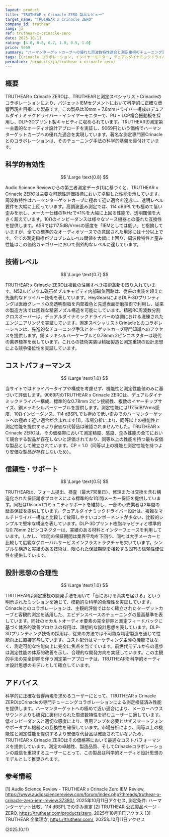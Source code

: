 ```yaml
---
layout: product
title: "TRUTHEAR x Crinacle ZERO 製品レビュー"
target_name: "TRUTHEAR x Crinacle ZERO"
company_id: truthear
lang: ja
ref: truthear-x-crinacle-zero
date: 2025-10-11
rating: [4.0, 0.8, 0.7, 1.0, 0.5, 1.0]
price: 9069
summary: "ハーマンターゲットカーブへの優れた周波数特性適合と測定重視のチューニング思想により、卓越した性能を達成する高性能デュアルダイナミックドライバーIEM"
tags: [Crinacle コラボレーション, インイヤーモニター, デュアルダイナミックドライバー, バジェットオーディオ]
permalink: /products/ja/truthear-x-crinacle-zero/
---
```

## 概要

TRUTHEAR x Crinacle ZEROは、TRUTHEARと測定スペシャリストCrinacleのコラボレーションにより、バジェットIEMセグメントにおいて科学的に正確な音響再現を目指した製品です。この製品は10mm + 7.8mmドライバー構成のデュアルダイナミックドライバー・インイヤーモニターで、PU + LCP複合振動板を採用し、DLP-3Dプリント製キャビティに収められています。TRUTHEARの測定第一主義的なオーディオ設計アプローチを実証し、9069円という価格でハーマンターゲットカーブへの優れた適合を実現しています。著名な測定専門家Crinacleとのコラボレーションは、そのチューニング手法の科学的基盤を裏付けています。

## 科学的有効性

$$ \Large \text{0.8} $$

Audio Science Reviewからの第三者測定データ[1]に基づくと、TRUTHEAR x Crinacle ZEROは主要な可聴性評価指標において卓越した性能を示しています。周波数特性はハーマンターゲットカーブに極めて近い適合を達成し、透明レベル要件を大幅に上回っています。高調波歪み測定では、114 dBSPLでも極めて低い歪みを示し、メーカー仕様の1kHzで≤1%を大幅に上回る性能で、透明閾値を大きく超えています。10Ωのインピーダンスは様々なソース機器との優れた互換性を提供します。ASRでは117.5dB/Vrmsの感度を「IEMとしては低い」と指摘していますが、全ての標準的なオーディオソースでの意図された用途には十分以上です。全ての測定指標がプロブレムレベル閾値を大幅に上回り、周波数特性と歪み性能はこの価格カテゴリーにおいて例外的なレベルに達しています。

## 技術レベル

$$ \Large \text{0.7} $$

TRUTHEAR x Crinacle ZEROは複数の注目すべき技術革新を取り入れています。N52ルビジウム磁石ダブルキャビティ内部磁気回路は、従来の実装を超えた先進的なドライバー技術を表しています。HeyGearsによるDLP-3Dプリンティングは医療グレードの高透明樹脂を内部着色と先進表面研磨技術で利用し、従来の製造方法では困難な精密ノズル構造を可能にしています。精密RC周波数分割クロスオーバーは、デュアルダイナミックドライバーの協調における洗練されたエンジニアリングを実証しています。測定スペシャリストCrinacleとのコラボレーションは、先進的なチューニング手法とターゲットカーブ専門知識へのアクセスを提供します。銅メッキシルバーケーブルと0.78mm 2ピンコネクターは現代の業界標準を表しています。これらの技術実装は精密製造と測定重視の設計思想による競争優位性を実証しています。

## コストパフォーマンス

$$ \Large \text{1.0} $$

当サイトではドライバータイプや構成を考慮せず、機能性と測定性能値のみに基づいて評価します。9069円のTRUTHEAR x Crinacle ZEROは、デュアルダイナミックドライバー構成、標準的な0.78mm 2ピン接続性、複数のイヤーチップサイズ、銅メッキシルバーケーブルを提供します。測定性能には117.5dB/Vrms感度、10Ωインピーダンス、114 dBSPLでも極めて低い歪みでのハーマンターゲットへの極めて近い適合が含まれます[1]。市場分析により、同等以上の機能性と測定性能を提供するより安価な代替品は確認されませんでした。TRUTHEAR x Crinacle ZEROは、その価格帯において測定精度、感度、歪み性能の全てにおいて競合する製品が存在しないと評価されており、同等以上の性能を持つ最も安価な製品として確立されています。CP = 1.0（同等以上の機能と測定性能を持つより安価な製品が存在しないため）。

## 信頼性・サポート

$$ \Large \text{0.5} $$

TRUTHEARは、フォーム提出、検査（最大7営業日）、修理または交換を含む構造化された保証請求プロセスによる標準的な1年間メーカー保証を提供しています。同社はDiscordコミュニティサポートを維持し、一部の小売業者は2年間の延長保証を提供しています。デュアルダイナミックドライバー設計は、複雑なマルチドライバー構成と比較して故障しやすいコンポーネントが少ない、比較的シンプルで堅牢な構造を表しています。DLP-3Dプリント樹脂キャビティと標準的な0.78mm 2ピンコネクターは、実績のある材料とインターフェースを利用しています。しかし、1年間の保証期間は業界平均を下回り、同社は大手メーカーと比較して広範なグローバルサービスインフラストラクチャを欠いています。シンプルな構造と実績のある技術は、限られた保証期間を相殺する固有の信頼性優位性を提供しています。

## 設計思想の合理性

$$ \Large \text{1.0} $$

TRUTHEARは測定重視の開発手法を用いて「音における真実を届ける」という明示されたミッションを通じて、模範的な科学的合理性を実証しています。Crinacleとのコラボレーションは、主観的評価ではなく確立されたターゲットカーブと客観的測定を活用した、エビデンスベースのチューニングの最高基準を表しています。同社のオカルトオーディオ要素の完全排除と測定フィードバックに基づく体系的改善プロセスの採用は、理想的な設計思想を表しています。DLP-3Dプリンティング技術の採用は、従来の方法では不可能な精密製造を通じて性能向上に直接寄与しています。コスト配分はマーケティング主導の機能ではなく、測定可能な性能向上に完全に焦点を当てています。前世代モデルからの進歩は測定性能の体系的改善を示し、合理的な開発方向を実証しています。この主観的手法の完全排除を伴う測定第一アプローチは、TRUTHEARを科学的オーディオ設計思想のモデルとして確立しています。

## アドバイス

科学的に正確な音響再現を求めるユーザーにとって、TRUTHEAR x Crinacle ZEROはCrinacleの専門チューニングコラボレーションによる測定検証済み性能を提供します。ハーマンターゲットへの極めて近い適合により、メーカーハウスサウンドよりも研究に裏付けられた周波数特性を好むユーザーに適しています。低インピーダンスと適切な感度により、専用アンプを必要とせずスマートフォンやポータブル機器との互換性を確保しています。市場分析により、同等以上の機能性と測定性能を提供するより安価な代替品は確認されていないため、TRUTHEAR x Crinacle ZEROはその価格帯において最適なコストパフォーマンスを提供しています。測定の卓越性、製造品質、そしてCrinacleコラボレーションの威信を重視するユーザーにとって、この製品は科学的オーディオ設計思想のモデルとして推奨されます。

## 参考情報

[1] Audio Science Review - TRUTHEAR x Crinacle Zero IEM Review, https://www.audiosciencereview.com/forum/index.php?threads/truthear-x-crinacle-zero-iem-review.37380/, 2025年10月11日アクセス, 測定条件: ハーマンターゲット比較、114 dBSPLでの歪み測定
[2] TRUTHEAR 公式製品ページ - ZERO, https://truthear.com/products/zero, 2025年10月11日アクセス
[3] TRUTHEAR 企業理念, https://truthear.com/, 2025年10月11日アクセス

(2025.10.11)